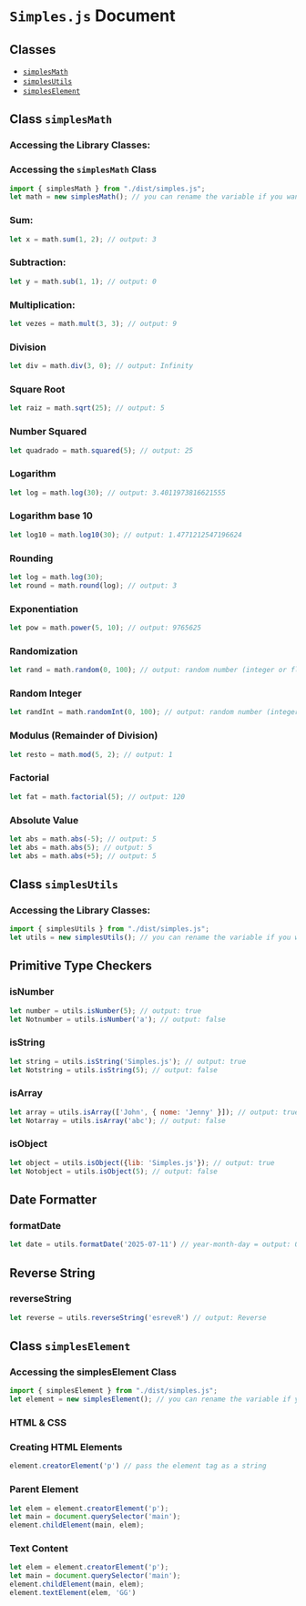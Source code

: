 # ``Simples.js`` Document

## Classes

* [``simplesMath``](#classe-simplesmath)
* [``simplesUtils``](#classe-simplesutils)
* [``simplesElement``](#classe-simpleselement)

## Class ``simplesMath``

### Accessing the Library Classes:

### Accessing the ``simplesMath`` Class
```javascript
import { simplesMath } from "./dist/simples.js";
let math = new simplesMath(); // you can rename the variable if you want
```

### Sum:

```javascript
let x = math.sum(1, 2); // output: 3
```

### Subtraction:

```javascript
let y = math.sub(1, 1); // output: 0
```

### Multiplication:

```javascript
let vezes = math.mult(3, 3); // output: 9
```

### Division
```javascript
let div = math.div(3, 0); // output: Infinity
```

### Square Root
```javascript
let raiz = math.sqrt(25); // output: 5
```

### Number Squared
```javascript
let quadrado = math.squared(5); // output: 25
```

### Logarithm
```javascript
let log = math.log(30); // output: 3.4011973816621555
```

### Logarithm base 10
```javascript
let log10 = math.log10(30); // output: 1.4771212547196624
```

### Rounding
```javascript
let log = math.log(30);
let round = math.round(log); // output: 3
```

### Exponentiation
```javascript
let pow = math.power(5, 10); // output: 9765625
```

### Randomization
```javascript
let rand = math.random(0, 100); // output: random number (integer or float)
```

### Random Integer
```javascript
let randInt = math.randomInt(0, 100); // output: random number (integer)
```

### Modulus (Remainder of Division)
```javascript
let resto = math.mod(5, 2); // output: 1
```

### Factorial
```javascript
let fat = math.factorial(5); // output: 120
```

### Absolute Value
```javascript
let abs = math.abs(-5); // output: 5
let abs = math.abs(5); // output: 5
let abs = math.abs(+5); // output: 5
```

## Class ``simplesUtils``

### Accessing the Library Classes:
```javascript
import { simplesUtils } from "./dist/simples.js";
let utils = new simplesUtils(); // you can rename the variable if you want
```

## Primitive Type Checkers

### isNumber
```javascript
let number = utils.isNumber(5); // output: true
let Notnumber = utils.isNumber('a'); // output: false
```

### isString
```javascript
let string = utils.isString('Simples.js'); // output: true
let Notstring = utils.isString(5); // output: false
```

### isArray
```javascript
let array = utils.isArray(['John', { nome: 'Jenny' }]); // output: true
let Notarray = utils.isArray('abc'); // output: false
```

### isObject
```javascript
let object = utils.isObject({lib: 'Simples.js'}); // output: true
let Notobject = utils.isObject(5); // output: false
```

## Date Formatter

### formatDate
```javascript
let date = utils.formatDate('2025-07-11') // year-month-day = output: 07/11/2025
```

## Reverse String

### reverseString
```javascript
let reverse = utils.reverseString('esreveR') // output: Reverse
```

## Class ``simplesElement``

### Accessing the simplesElement Class
```javascript
import { simplesElement } from "./dist/simples.js";
let element = new simplesElement(); // you can rename the variable if you want
```

### HTML & CSS

### Creating HTML Elements
```javascript
element.creatorElement('p') // pass the element tag as a string
```

### Parent Element
```javascript
let elem = element.creatorElement('p');
let main = document.querySelector('main');
element.childElement(main, elem);
```

### Text Content
```javascript
let elem = element.creatorElement('p');
let main = document.querySelector('main');
element.childElement(main, elem);
element.textElement(elem, 'GG')
```